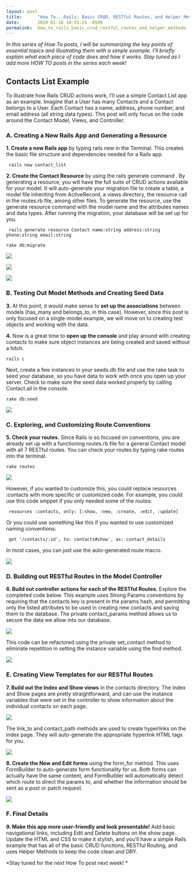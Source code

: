 ```yaml
---
layout: post
title:      "How To...Rails: Basic CRUD, RESTful Routes, and Helper Methods "
date:       2020-01-16 10:55:25 -0500
permalink:  how_to_rails_basic_crud_restful_routes_and_helper_methods
---
```



*In this series of How To posts, I will be summarizing the key points of essential topics and illustrating them with a simple example. I’ll briefly explain what each piece of code does and how it works. Stay tuned as I add more HOW TO posts in the series each week!*

## Contacts List Example 
To illustrate how Rails CRUD actions work, I’ll use a simple Contact List app as an example. Imagine that a User has many Contacts and a Contact belongs to a User. Each Contact has a name, address, phone number, and email address (all string data types). This post will only focus on the code around the Contact Model, Views, and Controller.

### A. Creating a New Rails App and Generating a Resource

**1. Create a new Rails app** by typing rails new in the Terminal. This creates the basic file structure and dependencies needed for a Rails app. 
```
 rails new contact_list 
```

**2. Create the Contact Resource** by using the rails generate command . By generating a resource, you will have the full suite of CRUD actions available for your model. It will auto-generate your migration file to create a table, a model file inheriting from ActiveRecord, a views directory, the resource call in the routes.rb file, among other files. To generate the resource, use the generate resource command with the model name and the attributes names and data types. After running the migration, your database will be set up for you.
```
 rails generate resource Contact name:string address:string phone:string email:string
```

```
rake db:migrate
```

![](https://i.imgur.com/1rZ3nFa.png/)

![](https://i.imgur.com/gTpXm5u.png)

![](https://i.imgur.com/Ye5QYr0.png)

### B. Testing Out Model Methods and Creating Seed Data

**3.** At this point, it would make sense to **set up the associations** between models (has_many and belongs_to, in this case). However, since this post is only focused on a single-model example, we will move on to creating test objects and working with the data. 

**4.** Now is a great time to **open up the console** and play around with creating contacts to make sure object instances are being created and saved without a hitch. 
```
rails c
```

Next, create a few instances in your seeds.db file and use the rake task to seed your database, so you have data to work with once you open up your server. Check to make sure the seed data worked properly by calling Contact.all in the console.
```
rake db:seed
```

![](https://i.imgur.com/ahbmrz5.png)

### C. Exploring, and Customizing Route Conventions

**5. Check your routes.**  Since Rails is so focused on conventions, you are already set up with a functioning routes.rb file for a general Contact model with all 7 RESTful routes. You can check your routes by typing rake routes into the terminal.
```
rake routes
```

![](https://i.imgur.com/Q0UgIb7.png)

However, if you wanted to customize this, you could replace resources :contacts with more specific or customized code. For example, you could use this code snippet if you only needed some of the routes:
```
 resources :contacts, only: [:show, :new, :create, :edit, :update]
```

Or you could use something like this if you wanted to use customized naming conventions:
```
 get '/contacts/:id', to: contacts#show', as: contact_details
```

In most cases, you can just use the auto-generated route macro.

![](https://i.imgur.com/uYx2ef5.png)

### D. Building out RESTful Routes in the Model Controller

**6. Build out controller actions for each of the RESTful Routes.** Explore the completed code below. This example uses Strong Params conventions by requiring that the contacts key is present in the params hash, and permitting only the listed attributes to be used in creating new contacts and saving them to the database. The private contact_params method allows us to secure the data we allow into our database.

![](https://i.imgur.com/ItwsXUW.png)

This code can be refactored using the private set_contact method to eliminate repetition in setting the instance variable using the find method.

![](https://i.imgur.com/MrRbCKp.png)

### E. Creating View Templates for our RESTful Routes

**7. Build out the Index and Show views** in the contacts directory. The Index and Show pages are pretty straightforward, and can use the instance variables that were set in the controller to show information about the individual contacts on each page. 

![](https://i.imgur.com/UAcVSDo.png)

The link_to and contact_path methods are used to create hyperlinks on the index page. They will auto-generate the appropriate hyperlink HTML tags for you.

![](https://i.imgur.com/yfp87pO.png)

**8. Create the New and Edit forms** using the form_for method. This uses FormBuilder to auto-generate form functionality for us. Both forms can actually have the same content, and FormBuilder will automatically detect which route to direct the params to, and whether the information should be sent as a post or patch request.

![](https://i.imgur.com/IB0m89h.png)

### F. Final Details

**9. Make this app more user-friendly and look presentable!** Add basic navigational links, including Edit and Delete buttons on the show page. Update the HTML and CSS to make it stylish, and you’ll have a simple Rails example that has all of the basic CRUD functions, RESTful Routing, and uses Helper Methods to keep the code clean and DRY.

*Stay tuned for the next How To post next week!
*
